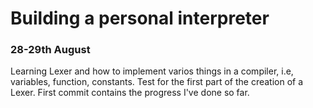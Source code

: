 # Building a personal interpreter
### 28-29th August

Learning Lexer and how to implement varios things in a compiler, i.e, variables, function, constants.
Test for the first part of the creation of a Lexer.
First commit contains the progress I've done so far.
